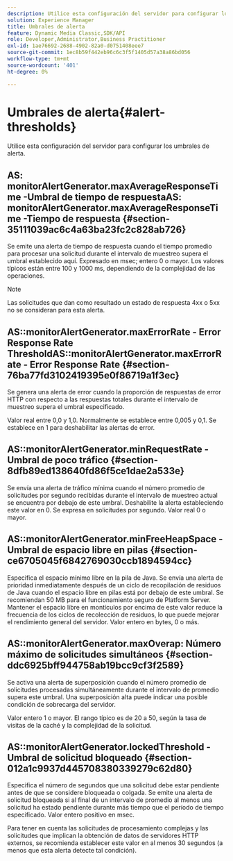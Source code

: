 ```yaml
---
description: Utilice esta configuración del servidor para configurar los umbrales de alerta.
solution: Experience Manager
title: Umbrales de alerta
feature: Dynamic Media Classic,SDK/API
role: Developer,Administrator,Business Practitioner
exl-id: 1ae76692-2688-4902-82a0-d0751408eee7
source-git-commit: 1ec8b59f442eb96c6c3f5f1405d57a38a86bd056
workflow-type: tm+mt
source-wordcount: '401'
ht-degree: 0%

---
```


# Umbrales de alerta{#alert-thresholds}

Utilice esta configuración del servidor para configurar los umbrales de alerta.

## AS: monitorAlertGenerator.maxAverageResponseTime -Umbral de tiempo de respuestaAS: monitorAlertGenerator.maxAverageResponseTime -Tiempo de respuesta {#section-35111039ac6c4a63ba23fc2c828ab726}

Se emite una alerta de tiempo de respuesta cuando el tiempo promedio para procesar una solicitud durante el intervalo de muestreo supera el umbral establecido aquí. Expresado en msec; entero 0 o mayor. Los valores típicos están entre 100 y 1000 ms, dependiendo de la complejidad de las operaciones.

>[!NOTE]
>
>Las solicitudes que dan como resultado un estado de respuesta 4xx o 5xx no se consideran para esta alerta.

## AS::monitorAlertGenerator.maxErrorRate - Error Response Rate ThresholdAS::monitorAlertGenerator.maxErrorRate - Error Response Rate {#section-76ba77fd3102419395e0f86719a1f3ec}

Se genera una alerta de error cuando la proporción de respuestas de error HTTP con respecto a las respuestas totales durante el intervalo de muestreo supera el umbral especificado.

Valor real entre 0,0 y 1,0. Normalmente se establece entre 0,005 y 0,1. Se establece en 1 para deshabilitar las alertas de error.

## AS::monitorAlertGenerator.minRequestRate - Umbral de poco tráfico {#section-8dfb89ed138640fd86f5ce1dae2a533e}

Se envía una alerta de tráfico mínima cuando el número promedio de solicitudes por segundo recibidas durante el intervalo de muestreo actual se encuentra por debajo de este umbral. Deshabilite la alerta estableciendo este valor en 0. Se expresa en solicitudes por segundo. Valor real 0 o mayor.

## AS::monitorAlertGenerator.minFreeHeapSpace - Umbral de espacio libre en pilas {#section-ce6705045f6842769030ccb1894594cc}

Especifica el espacio mínimo libre en la pila de Java. Se envía una alerta de prioridad inmediatamente después de un ciclo de recopilación de residuos de Java cuando el espacio libre en pilas está por debajo de este umbral. Se recomiendan 50 MB para el funcionamiento seguro de Platform Server. Mantener el espacio libre en montículos por encima de este valor reduce la frecuencia de los ciclos de recolección de residuos, lo que puede mejorar el rendimiento general del servidor. Valor entero en bytes, 0 o más.

## AS::monitorAlertGenerator.maxOverap: Número máximo de solicitudes simultáneos {#section-ddc6925bff944758ab19bcc9cf3f2589}

Se activa una alerta de superposición cuando el número promedio de solicitudes procesadas simultáneamente durante el intervalo de promedio supera este umbral. Una superposición alta puede indicar una posible condición de sobrecarga del servidor.

Valor entero 1 o mayor. El rango típico es de 20 a 50, según la tasa de visitas de la caché y la complejidad de la solicitud.

## AS::monitorAlertGenerator.lockedThreshold - Umbral de solicitud bloqueado {#section-012a1c9937d445708380339279c62d80}

Especifica el número de segundos que una solicitud debe estar pendiente antes de que se considere bloqueada o colgada. Se emite una alerta de solicitud bloqueada si al final de un intervalo de promedio al menos una solicitud ha estado pendiente durante más tiempo que el período de tiempo especificado. Valor entero positivo en msec.

Para tener en cuenta las solicitudes de procesamiento complejas y las solicitudes que implican la obtención de datos de servidores HTTP externos, se recomienda establecer este valor en al menos 30 segundos (a menos que esta alerta detecte tal condición).
